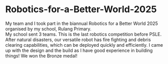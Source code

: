 # Robotics-for-a-Better-World-2025
My team and I took part in the biannual Robotics for a Better World 2025 organised by my school, Rulang Primary.  
My school sent 3 teams.
This is the last robotics competition before PSLE.
After natural disasters, our versatile robot has fire fighting and debris clearing capabilities, which can be deployed quickly and efficiently.
I came up with the design and the build as I have good experience in building things!
We won the Bronze medal!
